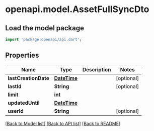 # openapi.model.AssetFullSyncDto

## Load the model package
```dart
import 'package:openapi/api.dart';
```

## Properties
Name | Type | Description | Notes
------------ | ------------- | ------------- | -------------
**lastCreationDate** | [**DateTime**](DateTime.md) |  | [optional] 
**lastId** | **String** |  | [optional] 
**limit** | **int** |  | 
**updatedUntil** | [**DateTime**](DateTime.md) |  | 
**userId** | **String** |  | [optional] 

[[Back to Model list]](../README.md#documentation-for-models) [[Back to API list]](../README.md#documentation-for-api-endpoints) [[Back to README]](../README.md)


